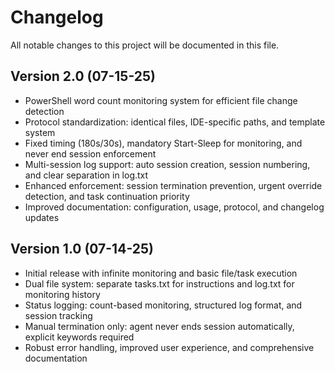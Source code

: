 # Changelog

All notable changes to this project will be documented in this file.

## Version 2.0 (07-15-25)
- PowerShell word count monitoring system for efficient file change detection
- Protocol standardization: identical files, IDE-specific paths, and template system
- Fixed timing (180s/30s), mandatory Start-Sleep for monitoring, and never end session enforcement
- Multi-session log support: auto session creation, session numbering, and clear separation in log.txt
- Enhanced enforcement: session termination prevention, urgent override detection, and task continuation priority
- Improved documentation: configuration, usage, protocol, and changelog updates

## Version 1.0 (07-14-25)
- Initial release with infinite monitoring and basic file/task execution
- Dual file system: separate tasks.txt for instructions and log.txt for monitoring history
- Status logging: count-based monitoring, structured log format, and session tracking
- Manual termination only: agent never ends session automatically, explicit keywords required
- Robust error handling, improved user experience, and comprehensive documentation
